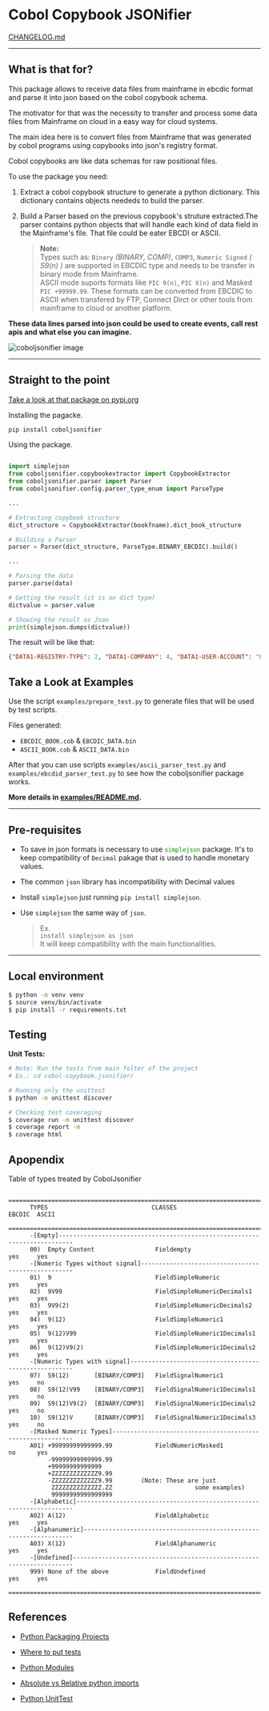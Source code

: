 # Cobol Copybook JSONifier

[CHANGELOG.md](https://github.com/jrperin/cobol-copybook.jsonifier/blob/master/CHANGELOG.md)

----

## What is that for?

This package allows to receive data files from mainframe in ebcdic format and parse it into json based on the cobol copybook schema.

The motivator for that was the necessity to transfer and process some data files from Mainframe on cloud in a easy way for cloud systems.

The main idea here is to convert files from Mainframe that was generated by cobol programs using copybooks into json's registry format.

Cobol copybooks are like data schemas for raw positional files.

To use the package you need:
1. Extract a cobol copybook structure to generate a python dictionary. This dictionary contains objects neededs to build the parser.

2. Build a Parser based on the previous copybook's struture extracted.The parser contains python objects that will handle each kind of data field in the Mainframe's file. That file could be eater EBCDI or ASCII.
    > **Note:**  
    > Types such as: `Binary` _(BINARY, COMP)_, `COMP3`, `Numeric Signed` _( S9(n) )_ are supported in EBCDIC type and needs to be transfer in binary mode from Mainframe.  
    > ASCII mode suports formats like `PIC 9(n)`, `PIC X(n)` and Masked `PIC +99999.99`. These formats can be converted from EBCDIC to ASCII when transfered by FTP, Connect Dirct or other tools from mainframe to cloud or another platform.


**These data lines parsed into json could be used to create events, call rest apis and what else you can imagine.**

![coboljsonifier image](https://raw.githubusercontent.com/jrperin/cobol-copybook.jsonifier/master/docs/COBOL_JSONIFIER.png)

----

## Straight to the point

[Take a look at that package on pypi.org](https://pypi.org/project/coboljsonifier/)

Installing the pagacke.

``` bash
pip install coboljsonifier
```

Using the package.
``` python

import simplejson
from coboljsonifier.copybookextractor import CopybookExtractor
from coboljsonifier.parser import Parser
from coboljsonifier.config.parser_type_enum import ParseType

...

# Extracting copybook structure
dict_structure = CopybookExtractor(bookfname).dict_book_structure

# Building a Parser
parser = Parser(dict_structure, ParseType.BINARY_EBCDIC).build()

...

# Parsing the data
parser.parse(data)

# Getting the result (it is an dict type)
dictvalue = parser.value

# Showing the result as Json
print(simplejson.dumps(dictvalue))

```
The result will be like that:

``` json
{"DATA1-REGISTRY-TYPE": 2, "DATA1-COMPANY": 4, "DATA1-USER-ACCOUNT": "0040000000090001111", "DATA1-BIRTH-DATE": "1971-01-21", "DATA1-NAME": "JOHN ROBERT PERIN", "DATA1-CREDIT-LIMIT": 1001, "DATA1-LIMIT-USED": -1000.10, "DATA1-STATUS": [{"DATA1-STATUS-FLAG": "1"}, {"DATA1-STATUS-FLAG": "2"}, {"DATA1-STATUS-FLAG": "3"}, {"DATA1-STATUS-FLAG": "4"}], "FILLER-1": null}
```

## Take a Look at Examples

Use the script `examples/prepare_test.py` to generate files that will be used by test scripts.

Files generated:
* `EBCDIC_BOOK.cob` & `EBCDIC_DATA.bin`
* `ASCII_BOOK.cob` & `ASCII_DATA.bin`

After that you can use scripts `examples/ascii_parser_test.py` and `examples/ebcdid_parser_test.py` to see how the coboljsonifier package works.

**More details in [examples/README.md](https://raw.githubusercontent.com/jrperin/cobol-copybook.jsonifier/master/examples/README.md).**

-----

## Pre-requisites

* To save in json formats is necessary to use <spam style="color:#009900">`simplejson`</spam> package. It's to keep compatibility of `Decimal` pakage that is used to handle monetary values.
* The common `json` library has incompatibility with Decimal values

* Install `simplejson` just running `pip install simplejson`.
* Use `simplejson` the same way of `json`. 
    > Ex.   
    > `install simplejson as json`   
    > It will keep compatibility with the main functionalities.

-----

## Local environment

```bash
$ python -m venv venv
$ source venv/bin/activate
$ pip install -r requirements.txt

```

## Testing

**Unit Tests:**
``` bash
# Note: Run the tests from main folter of the project
# Ex.: cd cobol-copybook.jsonifier/

# Running only the unittest
$ python -m unittest discover

# Checking test coveraging
$ coverage run -m unittest discover
$ coverage report -m
$ coverage html
```


## Apopendix

Table of types treated by CobolJsonifier

```
    =======================================================================================
      TYPES                             CLASSES                          EBCDIC  ASCII     
    =======================================================================================
      -[Empty]--------------------------------------------------------------------------   
      00)  Empty Content                 Fieldempty                        yes     yes      
      -[Numeric Types without signal]---------------------------------------------------   
      01)  9                             FieldSimpleNumeric                yes     yes      
      02)  9V99                          FieldSimpleNumericDecimals1       yes     yes      
      03)  9V9(2)                        FieldSimpleNumericDecimals2       yes     yes      
      04)  9(12)                         FieldSimpleNumeric1               yes     yes      
      05)  9(12)V99                      FieldSimpleNumeric1Decimals1      yes     yes      
      06)  9(12)V9(2)                    FieldSimpleNumeric1Decimals2      yes     yes      
      -[Numeric Types with signal]------------------------------------------------------   
      07)  S9(12)       [BINARY/COMP3]   FieldSignalNumeric1               yes     no       
      08)  S9(12)V99    [BINARY/COMP3]   FieldSignalNumeric1Decimals1      yes     no       
      09)  S9(12)V9(2)  [BINARY/COMP3]   FieldSignalNumeric1Decimals2      yes     no       
      10)  S9(12)V      [BINARY/COMP3]   FieldSignalNumeric1Decimals3      yes     no
      -[Masked Numeric Types]-----------------------------------------------------------   
      A01) +99999999999999.99            FieldNumericMasked1               no      yes      
           -99999999999999.99                                                               
           +99999999999999                                                                  
           +ZZZZZZZZZZZZZ9.99                                                               
           -ZZZZZZZZZZZZZ9.99        (Note: These are just                                  
            ZZZZZZZZZZZZZZ.ZZ                       some examples)                          
            99999999999999999                                                               
      -[Alphabetic]---------------------------------------------------------------------   
      A02) A(12)                         FieldAlphabetic                   yes     yes      
      -[Alphanumeric]-------------------------------------------------------------------   
      A03) X(12)                         FieldAlphanumeric                 yes     yes      
      -[Undefined]----------------------------------------------------------------------   
      999) None of the above             FieldUndefined                    yes     yes 
    =======================================================================================
```

## References

* [Python Packaging Projects](https://packaging.python.org/tutorials/packaging-projects/)

* [Where to put tests](http://pythonchb.github.io/PythonTopics/where_to_put_tests.html)

* [Python Modules](https://docs.python.org/3/tutorial/modules.html)

* [Absolute vs Relative python imports](https://realpython.com/absolute-vs-relative-python-imports/)

* [Python UnitTest](https://pythontesting.net/framework/specify-test-unittest-nosetests-pytest/)
